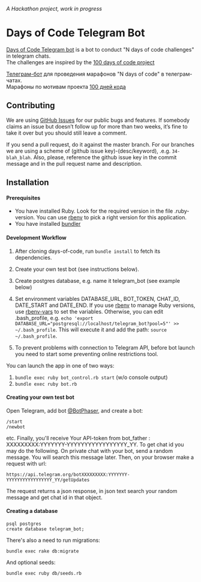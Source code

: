 *A Hackathon project, work in progress*

# Days of Code Telegram Bot

[Days of Code Telegram bot](https://t.me/days_of_code_bot) is a bot to conduct "N days of code challenges" in telegram chats.  
The challenges are inspired by the [100 days of code project](https://www.100daysofcode.com/)  

[Телеграм-бот](https://t.me/days_of_code_bot) для проведения марафонов "N days of code" в телеграм-чатах.  
Марафоны по мотивам проекта [100 дней кода](https://www.100daysofcode.com/)  

## Contributing

We are using [GitHub Issues](https://github.com/lightalloy/days-of-code-bot/issues) for our public bugs and features. If somebody claims an issue but doesn’t follow up for more than two weeks, it’s fine to take it over but you should still leave a comment.

If you send a pull request, do it against the master branch. For our branches we are using a scheme of (github issue key)-(desc/keyword), .e.g. ```34-blah_blah```. Also, please, reference the github issue key in the commit message and in the pull request name and description.

## Installation

#### Prerequisites
+ You have installed Ruby. Look for the required version in the file .ruby-version. You can use [rbenv](https://github.com/rbenv/rbenv) to pick a right version for this application.
+ You have installed [bundler](https://bundler.io/)

#### Development Workflow

1) After cloning days-of-code, run ```bundle install``` to fetch its dependencies. 

2) Create your own test bot (see instructions below).

3) Create postgres database, e.g. name it telegram_bot (see example below)

4) Set environment variables DATABASE_URL, BOT_TOKEN, CHAT_ID, DATE_START and DATE_END. If you use [rbenv](https://github.com/rbenv/rbenv) to manage Ruby versions, use [rbenv-vars](https://github.com/rbenv/rbenv-vars) to set the variables. Otherwise, you can edit .bash_profile, e.g.
`echo 'export DATABASE_URL="postgresql://localhost/telegram_bot?pool=5"' >> ~/.bash_profile`. This will execute it and add the path: `source ~/.bash_profile`.

5) To prevent problems with connection to Telegram API, before bot launch you need to start some preventing online restrictions tool.

You can launch the app in one of two ways:
1. `bundle exec ruby bot_control.rb start` (w/o console output)
2. `bundle exec ruby bot.rb`

#### Creating your own test bot

Open Telegram, add bot [@BotPhaser](https://telegram.me/BotFather), and create a bot:
```
/start
/newbot
```
etc. Finally, you'll receive Your API-token from bot_father : XXXXXXXXX:YYYYYYY-YYYYYYYYYYYYYYYYY_YY. 
To get chat id you may do the following. On private chat with your bot, send a random message. You will search this message later. Then, on your browser make a request with url:

```
https://api.telegram.org/botXXXXXXXXX:YYYYYYY-YYYYYYYYYYYYYYYYY_YY/getUpdates
```

The request returns a json response, in json text search your random message and get chat id in that object.

#### Creating a database

```
psql postgres
create database telegram_bot;
```
There's also a need to run migrations:
```
bundle exec rake db:migrate
```
And optional seeds:
```
bundle exec ruby db/seeds.rb
```